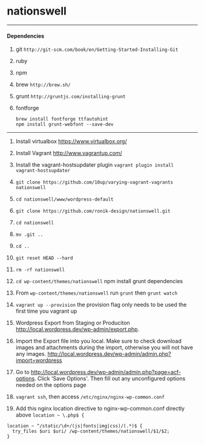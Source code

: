 nationswell
===========

-----
#### Dependencies

1. git `http://git-scm.com/book/en/Getting-Started-Installing-Git`

2. ruby

3. npm

4. brew `http://brew.sh/`

5. grunt `http://gruntjs.com/installing-grunt`

6. fontforge
   ````
   brew install fontforge ttfautohint
   npm install grunt-webfont --save-dev
   ````

-----

1. Install virtualbox https://www.virtualbox.org/

2. Install Vagrant
    http://www.vagrantup.com/

3. Install the vagrant-hostsupdater plugin `vagrant plugin install vagrant-hostsupdater`

4. `git clone https://github.com/10up/varying-vagrant-vagrants nationswell`

5. `cd nationswell/www/wordpress-default`

6. `git clone https://github.com/ronik-design/nationswell.git`

7. `cd nationswell`

8. `mv .git ..`

9. `cd ..`

10. `git reset HEAD --hard`

11. `rm -rf nationswell`

12. `cd wp-content/themes/nationswell` npm install grunt dependencies

13. From `wp-content/themes/nationswell` run `grunt` then `grunt watch`

14. `vagrant up --provision` the provision flag only needs to be used the first time you vagrant up

15. Wordpress Export from Staging or Produciton http://local.wordpress.dev/wp-admin/export.php.

16. Import the Export file into you local. Make sure to check download images and attachments during the import, otherwise you will not have any images. http://local.wordpress.dev/wp-admin/admin.php?import=wordpress

17. Go to http://local.wordpress.dev/wp-admin/admin.php?page=acf-options. Click 'Save Options'. Then fill out any unconfigured options needed on the options page

18. `vagrant ssh`, then access `/etc/nginx/nginx-wp-common.conf`

19. Add this nginx location directive to nginx-wp-common.conf directly above `location ~ \.php$ {`

````
location ~ ^/static/\d+/(js|fonts|img|css)/(.*)$ {
  try_files $uri $uri/ /wp-content/themes/nationswell/$1/$2;
}
````

